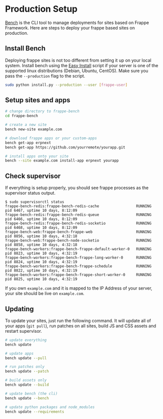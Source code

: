<!-- base_template: frappe_io/www/frappe/frappe_base.html -->
<!-- add-breadcrumbs -->
# Production Setup

[Bench](https://github.com/frappe/bench) is the CLI tool to manage deployments
for sites based on Frappe Framework. Here are steps to deploy your frappe based
sites on production.

## Install Bench

Deploying frappe sites is not too different from setting it up on your local
system. Install bench using the [Easy
Install](https://github.com/frappe/bench#easy-install) script if your server is
one of the supported linux distributions (Debian, Ubuntu, CentOS). Make sure you
pass the `--production` flag to the script.

```bash
sudo python install.py --production --user [frappe-user]
```

## Setup sites and apps

```bash
# change directory to frappe-bench
cd frappe-bench

# create a new site
bench new-site example.com

# download frappe apps or your custom-apps
bench get-app erpnext
bench get-app https://github.com/yourremote/yourapp.git

# install apps onto your site
bench --site example.com install-app erpnext yourapp
```

## Check supervisor

If everything is setup properly, you should see frappe processes as the
supervisor status output.

```
$ sudo supervisorctl status
frappe-bench-redis:frappe-bench-redis-cache                 RUNNING   pid 6467, uptime 10 days, 8:12:09
frappe-bench-redis:frappe-bench-redis-queue                 RUNNING   pid 6466, uptime 10 days, 8:12:09
frappe-bench-redis:frappe-bench-redis-socketio              RUNNING   pid 6468, uptime 10 days, 8:12:09
frappe-bench-web:frappe-bench-frappe-web                    RUNNING   pid 8856, uptime 10 days, 4:32:18
frappe-bench-web:frappe-bench-node-socketio                 RUNNING   pid 8858, uptime 10 days, 4:32:18
frappe-bench-workers:frappe-bench-frappe-default-worker-0   RUNNING   pid 8823, uptime 10 days, 4:32:19
frappe-bench-workers:frappe-bench-frappe-long-worker-0      RUNNING   pid 8824, uptime 10 days, 4:32:19
frappe-bench-workers:frappe-bench-frappe-schedule           RUNNING   pid 8822, uptime 10 days, 4:32:19
frappe-bench-workers:frappe-bench-frappe-short-worker-0     RUNNING   pid 8825, uptime 10 days, 4:32:19
```

If you own `example.com` and it is mapped to the IP Address of your server, your
site should be live on `example.com`.

## Updating

To update your sites, just run the following command. It will update all of your
apps (`git pull`), run patches on all sites, build JS and CSS assets and restart
supervisor.

```bash
# update everything
bench update

# update apps
bench update --pull

# run patches only
bench update --patch

# build assets only
bench update --build

# update bench (the cli)
bench update --bench

# update python packages and node_modules
bench update --requirements
```
